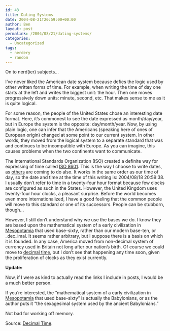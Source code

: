 ```yaml
---
id: 43
title: Dating Systems
date: 2004-08-21T20:59:00+00:00
author: Ben
layout: post
permalink: /2004/08/21/dating-systems/
categories:
  - Uncategorized
tags:
  - nerdery
  - random
---
```

On to nerd(ier) subjects... 

I&#8217;ve never liked the American date system because defies the logic used by other written forms of time. For example, when writing the time of day one starts at the left and writes the biggest unit: the hour. Then one moves progressively down units: minute, second, etc. That makes sense to me as it is quite logical. 

For some reason, the people of the United States chose an interesting date format. Here, it&#8217;s commonest to see the date expressed as month/day/year, but in Europe the system is the opposite: day/month/year. Now, by using plain logic, one can infer that the Americans (speaking here of ones of European origin) changed at some point to our current system. In other words, they moved from the logical system to a separate standard that was and continues to be incompatible with Europe. As you can imagine, this causes problems when the two continents want to communicate. 

The International Standards Organization (ISO) created a definite way for expressing of time called [ISO 8601](http://en.wikipedia.org/wiki/ISO_8601). This is the way I choose to write dates, as [others](http://www.cl.cam.ac.uk/%7Emgk25/iso-time.html) are coming to do also. It works in the same order as our time of day, so the date and time at the time of this writing is: 2004/08/18 20:59:38. I usually don&#8217;t refer to time in a twenty-four hour format because few clocks are configured as such in the States. However, the United Kingdom uses twenty-four hour clocks, a pleasant surprise. Before the world becomes even more internationalized, I have a good feeling that the common people will move to this standard or one of its successors. People can be stubborn, though... 

However, I still don&#8217;t understand why we use the bases we do. I know they are based upon the mathematical system of a early civilization in [Mesopotamia](http://en.wikipedia.org/wiki/Mesopotamia) that used base-sixty, rather than our modern base-ten, or _dec_imal. It seems rather arbitrary, but I suppose there is a basis on which it is founded. In any case, America moved from non-decimal system of currency used in Britain not long after our nation&#8217;s birth. Of course we could move to [decimal time](http://www.decimaltime.hynes.net/), but I don&#8217;t see that happening any time soon, given the proliferation of clocks as they exist currently. 

**Update:** 

Now, if I were as kind to actually read the links I include in posts, I would be a much better person. 

If you&#8217;re interested, the &#8220;mathematical system of a early civilization in [Mesopotamia](http://en.wikipedia.org/wiki/Mesopotamia) that used base-sixty&#8221; is actually the Babylonians, or as the author puts it &#8220;the sexagesimal system used by the ancient Babylonians.&#8221; 

Not bad for working off memory. 

Source: [Decimal Time](http://www.decimaltime.hynes.net/).